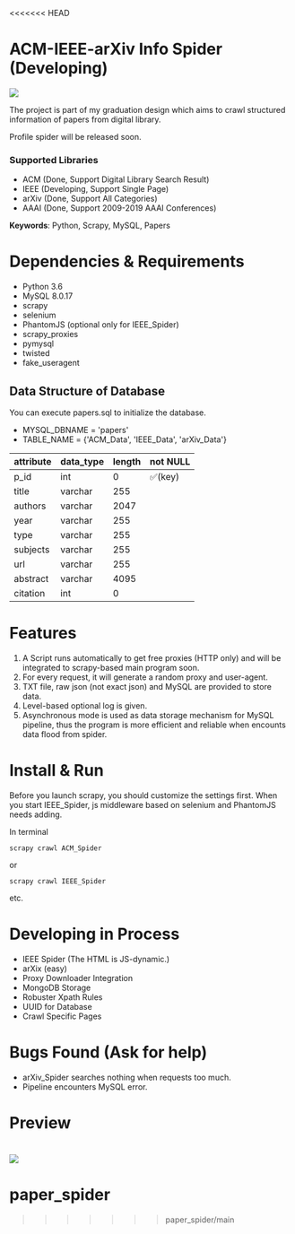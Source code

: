 <<<<<<< HEAD
# ACM-IEEE-arXiv Info Spider (Developing)

![](https://img.shields.io/badge/Status-Developing-brightgreen.svg)

The project is part of my graduation design which aims to crawl structured information of papers from digital library.

Profile spider will be released soon.

### Supported Libraries
- ACM (Done, Support Digital Library Search Result)
- IEEE (Developing, Support Single Page)
- arXiv (Done, Support All Categories)
- AAAI (Done, Support 2009-2019 AAAI Conferences)

**Keywords**: Python, Scrapy, MySQL, Papers

# Dependencies & Requirements

- Python 3.6
- MySQL 8.0.17
- scrapy
- selenium
- PhantomJS (optional only for IEEE_Spider)
- scrapy_proxies
- pymysql
- twisted
- fake_useragent

## Data Structure of Database
You can execute papers.sql to initialize the database.

- MYSQL_DBNAME = 'papers'
- TABLE_NAME = {'ACM_Data', 'IEEE_Data', 'arXiv_Data'}



attribute | data_type | length | not NULL 
---|---|---|---
p_id | int | 0 | :white_check_mark:(key) | 
title | varchar | 255
authors | varchar | 2047
year | varchar | 255
type | varchar | 255
subjects | varchar | 255
url | varchar | 255
abstract | varchar | 4095
citation | int | 0


# Features
1. A Script runs automatically to get free proxies (HTTP only) and will be integrated to scrapy-based main program soon.
2. For every request, it will generate a random proxy and user-agent.
3. TXT file, raw json (not exact json) and MySQL are provided to store data.
4. Level-based optional log is given.  
5. Asynchronous mode is used as data storage mechanism for MySQL pipeline, thus the program is more efficient and reliable when encounts data flood from spider.

# Install & Run

Before you launch scrapy, you should customize the settings first.
When you start IEEE_Spider, js middleware based on selenium and PhantomJS needs adding.

In terminal

```
scrapy crawl ACM_Spider
```
or
```
scrapy crawl IEEE_Spider
```
etc.

# Developing in Process

- IEEE Spider (The HTML is JS-dynamic.)
- arXix (easy)
- Proxy Downloader Integration
- MongoDB Storage
- Robuster Xpath Rules
- UUID for Database
- Crawl Specific Pages

# Bugs Found (Ask for help)
- arXiv_Spider searches nothing when requests too much.
- Pipeline encounters MySQL error.

# Preview
![](https://github.com/xyjigsaw/ACM-IEEE-arXiv-Spider/blob/master/MySQL-Spider.png)
=======
# paper_spider
>>>>>>> paper_spider/main
